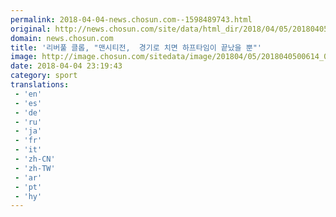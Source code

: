 ```yaml
---
permalink: 2018-04-04-news.chosun.com--1598489743.html
original: http://news.chosun.com/site/data/html_dir/2018/04/05/2018040500634.html
domain: news.chosun.com
title: '리버풀 클롭, "맨시티전,  경기로 치면 하프타임이 끝났을 뿐"'
image: http://image.chosun.com/sitedata/image/201804/05/2018040500614_0.jpg
date: 2018-04-04 23:19:43
category: sport
translations: 
 - 'en'
 - 'es'
 - 'de'
 - 'ru'
 - 'ja'
 - 'fr'
 - 'it'
 - 'zh-CN'
 - 'zh-TW'
 - 'ar'
 - 'pt'
 - 'hy'
---
```


